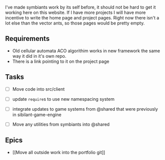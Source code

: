 I've made symbiants work by its self before, it should not be hard to get it working here on this website. If I have more projects I will have more incentive to write the home page and project pages. Right now there isn't a lot else than the vector ants, so those pages would be pretty empty.

## Requirements
- Old cellular automata ACO algorithim works in new framework the same way it did in it's own repo.
- There is a link pointing to it on the project page

## Tasks

- [ ] Move code into src/client
- [ ] update `require`s to use new namespacing system
- [ ] integrate updates to game systems from @shared that were previously in sibilant-game-engine
- [ ] Move any utilities from symbiants into @shared


## Epics
- [[Move all outside work into the portfolio git]]